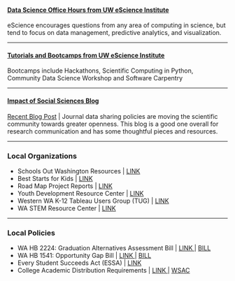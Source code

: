 
#### [Data Science Office Hours from UW eScience Institute](http://escience.washington.edu/office-hours/#eScienceDataScientists)
eScience encourages questions from any area of computing in science, but tend to focus on data management, predictive analytics, and visualization.

***

#### [Tutorials and Bootcamps from UW eScience Institute](http://escience.washington.edu/education/tutorials-and-bootcamps/)
Bootcamps include Hackathons, Scientific Computing in Python, Community Data Science Workshop and Software Carpentry

***

#### [Impact of Social Sciences Blog](http://blogs.lse.ac.uk/impactofsocialsciences/)
[Recent Blog Post](http://blogs.lse.ac.uk/impactofsocialsciences/2018/06/14/journal-data-sharing-policies-are-moving-the-scientific-community-towards-greater-openness-but-clearly-more-work-remains/) | Journal data sharing policies are moving the scientific community towards greater openness. This blog is a good one overall for research communication and has some thoughtful pieces and resources.

***

### Local Organizations	

* Schools Out Washington Resources | [LINK ](https://www.schoolsoutwashington.org/pages/quality-training)			
* Best Starts for Kids | [LINK ](http://kingcounty.gov/depts/community-human-services/initiatives/best-starts-for-kids.aspx )			
* Road Map Project Reports | [LINK ](http://www.roadmapproject.org/data-center/reports/)			
* Youth Development Resource Center | [LINK ](https://ydekc.org/resource-center/)			
* Western WA K-12 Tableau Users Group (TUG)	|	[LINK ](	https://community.tableau.com/groups/western-washington-k-12	)			
* WA STEM Resource Center | [LINK ](http://www.washingtonstem.org/Resource-Hub/STEM-Education-Research/?Sort=Date#.Wout9ainHIU)			

***

### Local Policies
				
* WA HB 2224: Graduation Alternatives Assessment Bill | [LINK ]( http://www.k12.wa.us/Communications/PressReleases2017/PathwaysAssessmentBill.aspx)| [BILL](	http://app.leg.wa.gov/billsummary?BillNumber=2224&Year=2017v)
* WA HB 1541: Opportunity Gap Bill  | [LINK ](	http://educationvoters.org/2016/06/02/summary-of-opportunity-gap-house-bill-1541/ )| [BILL](	http://app.leg.wa.gov/billsummary?BillNumber=1541&Year=2015	)
* Every Student Succeeds Act (ESSA) | [LINK ]( http://www.k12.wa.us/esea/essa/default.aspx)				
* College Academic Distribution Requirements | [LINK ](	http://www.wsac.wa.gov/sites/default/files/2015.CADRs.Appendix.pdf	)| [WSAC](http://www.wsac.wa.gov/college-admissions)
